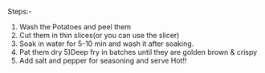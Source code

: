 Steps:-
1) Wash the Potatoes and peel them
2) Cut them in thin slices(or you can use the slicer)
3) Soak in water for 5-10 min and wash it after soaking.
4) Pat them dry
5)Deep fry in batches until they are golden brown & crispy
6) Add salt and pepper for seasoning and serve Hot!!
